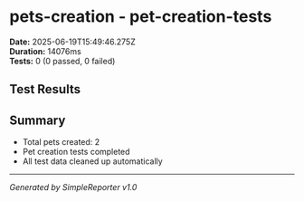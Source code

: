# pets-creation - pet-creation-tests

**Date:** 2025-06-19T15:49:46.275Z  
**Duration:** 14076ms  
**Tests:** 0 (0 passed, 0 failed)

## Test Results



## Summary

- Total pets created: 2
- Pet creation tests completed
- All test data cleaned up automatically

---
*Generated by SimpleReporter v1.0*
